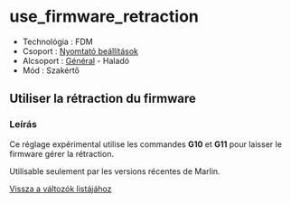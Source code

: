 # use\_firmware\_retraction

* Technológia : FDM
* Csoport : [Nyomtató beállítások](../../beallitasok/printer_settings.md)
* Alcsoport : [Général](../../beallitasok/printer_settings.md#général) - Haladó
* Mód : Szakértő

## Utiliser la rétraction du firmware

### Leírás

Ce réglage expérimental utilise les commandes **G10** et **G11** pour laisser le firmware gérer la rétraction.

Utilisable seulement par les versions récentes de Marlin.

[Vissza a változók listájához](../../variable_list)

